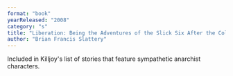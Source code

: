 ```yaml
---
format: "book"
yearReleased: "2008"
category: "s"
title: "Liberation: Being the Adventures of the Slick Six After the Collapse of the United States of America"
author: "Brian Francis Slattery"
---
```

Included in  Killjoy's list of stories that feature sympathetic  anarchist characters.
